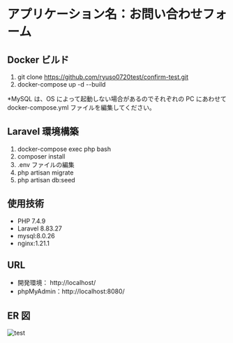 # アプリケーション名：お問い合わせフォーム

## Docker ビルド

1. git clone https://github.com/ryuso0720test/confirm-test.git
2. docker-compose up -d --build

\*MySQL は、OS によって起動しない場合があるのでそれぞれの PC にあわせて docker-compose.yml ファイルを編集してください。

## Laravel 環境構築

1. docker-compose exec php bash
2. composer install
3. .env ファイルの編集
4. php artisan migrate
5. php artisan db:seed

## 使用技術

- PHP 7.4.9
- Laravel 8.83.27
- mysql:8.0.26
- nginx:1.21.1

## URL

- 開発環境： http://localhost/
- phpMyAdmin：http://localhost:8080/

## ER 図

![test](https://github.com/ryuso0720test/confirm-test/assets/155881611/a7cef40b-28b4-4dff-beac-e9744b410305)

